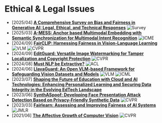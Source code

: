 # **Ethical & Legal Issues**
- [2025/04] **[A Comprehensive Survey on Bias and Fairness in Generative AI: Legal, Ethical, and Technical Responses](https://papers.ssrn.com/sol3/papers.cfm?abstract_id=5164147)** ![Survey](https://img.shields.io/badge/Survey-87b800)
- [2025/03] **[A-MESS: Anchor based Multimodal Embedding with Semantic Synchronization for Multimodal Intent Recognition](https://arxiv.org/abs/2503.19474)** ![ICME](https://img.shields.io/badge/ICME-f1b800)
- [2024/09] **[FairCLIP: Harnessing Fairness in Vision-Language Learning](https://ieeexplore.ieee.org/document/10658632)** ![VLM](https://img.shields.io/badge/VLM-c7688b)&nbsp;![CVPR](https://img.shields.io/badge/CVPR-f1b800)
- [2024/09] **[EditGuard: Versatile Image Watermarking for Tamper Localization and Copyright Protection](https://openaccess.thecvf.com/content/CVPR2024/html/Zhang_EditGuard_Versatile_Image_Watermarking_for_Tamper_Localization_and_Copyright_Protection_CVPR_2024_paper.html)** ![CVPR](https://img.shields.io/badge/CVPR-f1b800)
- [2024/08] **[Must NLP be Extractive?](https://researchers.cdu.edu.au/en/publications/must-nlp-be-extractive)** ![ACL](https://img.shields.io/badge/ACL-f1b800)
- [2024/06] **[LlavaGuard: An Open VLM-based Framework for Safeguarding Vision Datasets and Models](https://arxiv.org/abs/2406.05113)** ![VLM](https://img.shields.io/badge/VLM-c7688b)&nbsp;![ICML](https://img.shields.io/badge/ICML-f1b800)
- [2023/07] **[Shaping the Future of Education with Cloud and AI Technologies: Enhancing Personalized Learning and Securing Data Integrity in the Evolving EdTech Landscape](https://sydneyacademics.com/index.php/ajmlra/article/view/107)**
- [2023/06] **[SynthASpoof: Developing Face Presentation Attack Detection Based on Privacy-Friendly Synthetic Data](https://openaccess.thecvf.com/content/CVPR2023W/Biometrics/html/Fang_SynthASpoof_Developing_Face_Presentation_Attack_Detection_Based_on_Privacy-Friendly_Synthetic_CVPRW_2023_paper.html)** ![CVPR](https://img.shields.io/badge/CVPR-f1b800)
- [2023/03] **[Fairlearn: Assessing and Improving Fairness of AI Systems](https://arxiv.org/abs/2303.16626)** ![JMLR](https://img.shields.io/badge/JMLR-f1b800)
- [2021/06] **[The Affective Growth of Computer Vision](https://openaccess.thecvf.com/content/CVPR2021/html/Su_The_Affective_Growth_of_Computer_Vision_CVPR_2021_paper.html)** ![CVPR](https://img.shields.io/badge/CVPR-f1b800)

